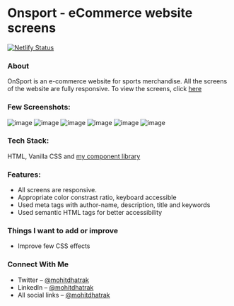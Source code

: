 # Onsport - eCommerce website screens

[![Netlify Status](https://api.netlify.com/api/v1/badges/fc127183-ffd3-4da9-b065-c531d0a65c8e/deploy-status)](https://app.netlify.com/sites/onsport-screens/deploys)

### About
OnSport is an e-commerce website for sports merchandise. All the screens of the website are fully responsive. To view the screens, click [here](https://onsport-screens.netlify.app/)

### Few Screenshots:

![image](https://user-images.githubusercontent.com/91209576/154887271-1ececdfc-0a4a-4f47-abd1-11c9065ce769.png)
![image](https://user-images.githubusercontent.com/91209576/154887466-f27d3ece-17f9-4515-aee5-ee0a30bcafff.png)
![image](https://user-images.githubusercontent.com/91209576/154887537-373da0ac-03b3-48ca-97b5-636dfc1f5df0.png)
![image](https://user-images.githubusercontent.com/91209576/154887509-7e8d98f2-c261-4032-b928-d60ab8b131b0.png)
![image](https://user-images.githubusercontent.com/91209576/154887570-4ea78616-c075-4c7e-9d77-97246d807cd7.png)
![image](https://user-images.githubusercontent.com/91209576/154887598-9916469a-202f-4dc6-bee0-372fafe3aa34.png)

### Tech Stack:
HTML, Vanilla CSS and [my component library](https://spark-ui.netlify.app/)

### Features:
  - All screens are responsive.
  - Appropriate color constrast ratio, keyboard accessible
  - Used meta tags with author-name, description, title and keywords
  - Used semantic HTML tags for better accessibility

### Things I want to add or improve
- Improve few CSS effects

### Connect With Me
- Twitter – [@mohitdhatrak](https://twitter.com/mohitdhatrak/)
- LinkedIn – [@mohitdhatrak](https://www.linkedin.com/in/mohitdhatrak)
- All social links – [@mohitdhatrak](https://mohitdhatrak.bio.link)
